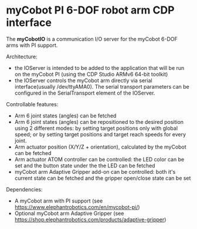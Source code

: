# myCobot PI 6-DOF robot arm CDP interface

The **myCobotIO** is a communication I/O server for the myCobot 6-DOF arms with PI support.

Architecture:
* the IOServer is intended to be added to the application that will be run on the myCobot PI (using the CDP Studio ARMv6 64-bit toolkit)
* the IOServer controls the myCobot arm directly via serial interface(usually /dev/ttyAMA0). The serial transport parameters can be configured in the SerialTransport element of the IOServer.

Controllable features:
* Arm 6 joint states (angles) can be fetched
* Arm 6 joint states (angles) can be repositioned to the desired position using 2 different modes: by setting target positions only with global speed; or by setting target positions and target reach speeds for every joint.
* Arm actuator position (X/Y/Z + orientation), calculated by the myCobot can be fetched
* Arm actuator ATOM controller can be controlled: the LED color can be set and the button state under the the LED can be fetched
* myCobot arm Adaptive Gripper add-on can be controlled: both it's current state can be fetched and the gripper open/close state can be set

Dependencies:
* A myCobot arm with PI support (see https://www.elephantrobotics.com/en/mycobot-pi/)
* Optional myCobot arm Adaptive Gripper (see https://shop.elephantrobotics.com/products/adaptive-gripper)
